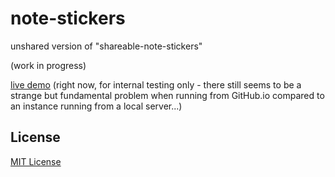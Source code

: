 # note-stickers #

unshared version of "shareable-note-stickers"

(work in progress)

[live demo](https://rozek.github.io/note-stickers/dist/) (right now, for internal testing only - there still seems to be a strange but fundamental problem when running from GitHub.io compared to an instance running from a local server...)

## License ##

[MIT License](LICENSE.md)
